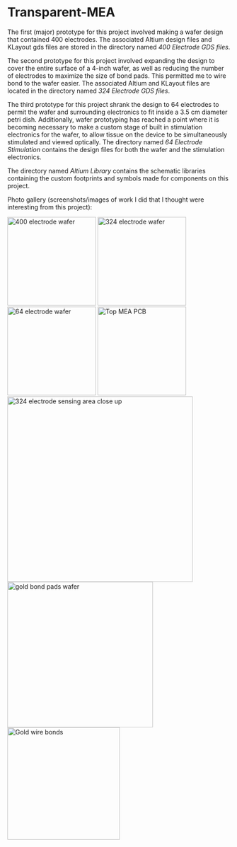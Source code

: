 # Transparent-MEA
The first (major) prototype for this project involved making a wafer design that contained 400 electrodes. The associated Altium design files and KLayout gds files are stored in the directory named *400 Electrode GDS files*.

The second prototype for this project involved expanding the design to cover the entire surface of a 4-inch wafer, as well as reducing the number of electrodes to maximize the size of bond pads. This permitted me to wire bond to the wafer easier. The associated Altium and KLayout files are located in the directory named *324 Electrode GDS files*.

The third prototype for this project shrank the design to 64 electrodes to permit the wafer and surrounding electronics to fit inside a 3.5 cm diameter petri dish. Additionally, wafer prototyping has reached a point where it is becoming necessary to make a custom stage of built in stimulation electronics for the wafer, to allow tissue on the device to be simultaneously stimulated and viewed optically. The directory named *64 Electrode Stimulation* contains the design files for both the wafer and the stimulation electronics.

The directory named *Altium Library* contains the schematic libraries containing the custom footprints and symbols made for components on this project.

Photo gallery (screenshots/images of work I did that I thought were interesting from this project): 



<img width="200" alt="400 electrode wafer" src="https://github.com/Jezen5Volk/Transparent-MEA/assets/138075884/3ee0cbcc-fa3a-4c61-914a-d23cbf7a93e2">
<img width="200" alt="324 electrode wafer" src="https://github.com/Jezen5Volk/Transparent-MEA/assets/138075884/fb3f63e8-4e5f-45d2-b726-a38d19e805f3">
<img width="200" alt="64 electrode wafer" src="https://github.com/Jezen5Volk/Transparent-MEA/assets/138075884/21c53e19-e751-4426-84dc-2db7f9d56ce1">
<img width="200" alt="Top MEA PCB" src="https://github.com/Jezen5Volk/Transparent-MEA/assets/138075884/1101454b-aa52-4309-adf9-ae972d629cf6">
<img width="419" alt="324 electrode sensing area close up" src="https://github.com/Jezen5Volk/Transparent-MEA/assets/138075884/39d0fadf-98ca-42cb-b97b-8c7b9a755447">
<img width="329" alt="gold bond pads wafer" src="https://github.com/Jezen5Volk/Transparent-MEA/assets/138075884/a18e7ec0-1dde-4968-a42a-5d940073248c">
<img width="254" alt="Gold wire bonds" src="https://github.com/Jezen5Volk/Transparent-MEA/assets/138075884/37b1fd69-0580-4a94-841b-c0cb8cba45d0">









